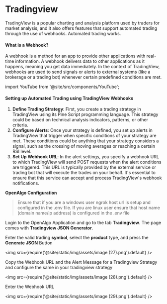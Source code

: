 # Tradingview

TradingView is a popular charting and analysis platform used by traders for market analysis, and it also offers features that support automated trading through the use of webhooks. Automated trading works.

#### What is a Webhook?

A webhook is a method for an app to provide other applications with real-time information. A webhook delivers data to other applications as it happens, meaning you get data immediately. In the context of TradingView, webhooks are used to send signals or alerts to external systems (like a brokerage or a trading bot) whenever certain predefined conditions are met.



import YouTube from '@site/src/components/YouTube';

<YouTube id="R7n08unEKeI" title="TradingView" />

#### Setting up Automated Trading using TradingView Webhooks

1. **Define Trading Strategy**: First, you create a trading strategy in TradingView using its Pine Script programming language. This strategy could be based on technical analysis indicators, patterns, or other criteria.
2. **Configure Alerts**: Once your strategy is defined, you set up alerts in TradingView that trigger when specific conditions of your strategy are met. These conditions could be anything that your strategy considers a signal, such as the crossing of moving averages or reaching a certain RSI level.
3. **Set Up Webhook URL**: In the alert settings, you specify a webhook URL to which TradingView will send POST requests when the alert conditions are triggered. This URL is typically provided by the external service or trading bot that will execute the trades on your behalf. It's essential to ensure that this service can accept and process TradingView's webhook notifications.

**OpenAlgo Configuration**



> Ensure that if you are a windows user ngrok host url  is setup and configured in the .env file. If you are linux user ensure that host name (domain name/ip address) is configured in the .env file

Login to the OpenAlgo Application and go to the tab **Tradingview**. The page comes with **Tradingview JSON Generator.**

Enter the valid trading **symbol**, select the **product** type, and press the **Generate JSON** Button

<img
  src={require('@site/static/img/assets/image (27).png').default}
/>

Copy the Webhook URL and the Alert Message for a Tradingview Strategy and configure the same in your tradingview strategy

<img
  src={require('@site/static/img/assets/image (28).png').default}
/>

Enter the Webhook URL

<img
  src={require('@site/static/img/assets/image (29).png').default}
/>
